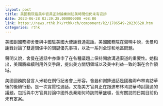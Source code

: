 ```yaml
---
layout: post
title: 美國務院指美中官員正討論秦剛訪美時間但仍未有安排
date: 2023-06-28 02:39:28.000000000 +08:00
link: https://news.rthk.hk/rthk/ch/component/k2/1706549-20230628.htm
categories: rthk
---
```


美國副國務卿舍曼與中國駐美國大使謝鋒通電話。美國國務院在聲明中說，舍曼和謝鋒討論了雙邊關係中的關鍵優先事項，以及一系列全球和地區問題。

聲明又說，舍曼在通話中亦重申了在各種議題上保持開放溝通渠道的重要性。她指出，美國將繼續利用外交手段，提出美方關切領域以及美中利益一致的潛在合作領域。

美國國務院發言人米勒在例行記者會上形容，舍曼和謝鋒通話是國務卿布林肯訪華後的後續行動，是一次實質性通話，又指美方官員正在跟進布林肯訪華時討論過的議題，包括與中方官員討論中國外長秦剛何時訪問華盛頓，但有關訪問日期目前仍未有定案。
